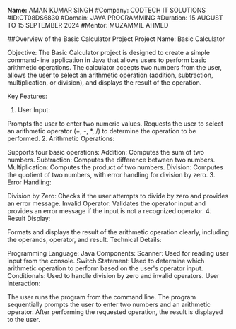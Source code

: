 **Name:** AMAN KUMAR SINGH
#Company: CODTECH IT SOLUTIONS
#ID:CT08DS6830
#Domain: JAVA PROGRAMMING
#Duration: 15 AUGUST TO 15 SEPTEMBER 2024
#Mentor: MUZAMMIL AHMED



##Overview of the Basic Calculator Project
Project Name: Basic Calculator

Objective:
The Basic Calculator project is designed to create a simple command-line application in Java that allows users to perform basic arithmetic operations. The calculator accepts two numbers from the user, allows the user to select an arithmetic operation (addition, subtraction, multiplication, or division), and displays the result of the operation.

Key Features:

1. User Input:

Prompts the user to enter two numeric values.
Requests the user to select an arithmetic operator (+, -, *, /) to determine the operation to be performed.
2. Arithmetic Operations:

Supports four basic operations:
Addition: Computes the sum of two numbers.
Subtraction: Computes the difference between two numbers.
Multiplication: Computes the product of two numbers.
Division: Computes the quotient of two numbers, with error handling for division by zero.
3. Error Handling:

Division by Zero: Checks if the user attempts to divide by zero and provides an error message.
Invalid Operator: Validates the operator input and provides an error message if the input is not a recognized operator.
4. Result Display:

Formats and displays the result of the arithmetic operation clearly, including the operands, operator, and result.
Technical Details:

Programming Language: Java
Components:
Scanner: Used for reading user input from the console.
Switch Statement: Used to determine which arithmetic operation to perform based on the user's operator input.
Conditionals: Used to handle division by zero and invalid operators.
User Interaction:

The user runs the program from the command line.
The program sequentially prompts the user to enter two numbers and an arithmetic operator.
After performing the requested operation, the result is displayed to the user.
